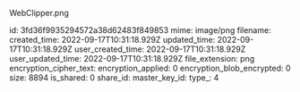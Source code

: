 WebClipper.png

id: 3fd36f9935294572a38d62483f849853
mime: image/png
filename: 
created_time: 2022-09-17T10:31:18.929Z
updated_time: 2022-09-17T10:31:18.929Z
user_created_time: 2022-09-17T10:31:18.929Z
user_updated_time: 2022-09-17T10:31:18.929Z
file_extension: png
encryption_cipher_text: 
encryption_applied: 0
encryption_blob_encrypted: 0
size: 8894
is_shared: 0
share_id: 
master_key_id: 
type_: 4